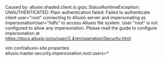 
Caused by: alluxio.shaded.client.io.grpc.StatusRuntimeException: UNAUTHENTICATED: Plain authentication failed: Failed to authenticate client user="root" connecting to Alluxio server and impersonating as impersonationUser="hdfs" to access Alluxio file system. User "root" is not configured to allow any impersonation. Please read the guide to configure impersonation at https://docs.alluxio.io/os/user/2.4/en/operation/Security.html

vim conf/alluxio-site.properties
alluxio.master.security.impersonation.root.users=*